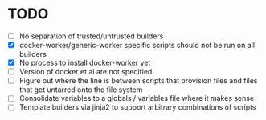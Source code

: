 # TODO

- [ ] No separation of trusted/untrusted builders
- [x] docker-worker/generic-worker specific scripts should not be run on all builders
- [x] No process to install docker-worker yet
- [ ] Version of docker et al are not specified
- [ ] Figure out where the line is between scripts that provision files and files that get untarred onto the file system
- [ ] Consolidate variables to a globals / variables file where it makes sense
- [ ] Template builders via jinja2 to support arbitrary combinations of scripts
